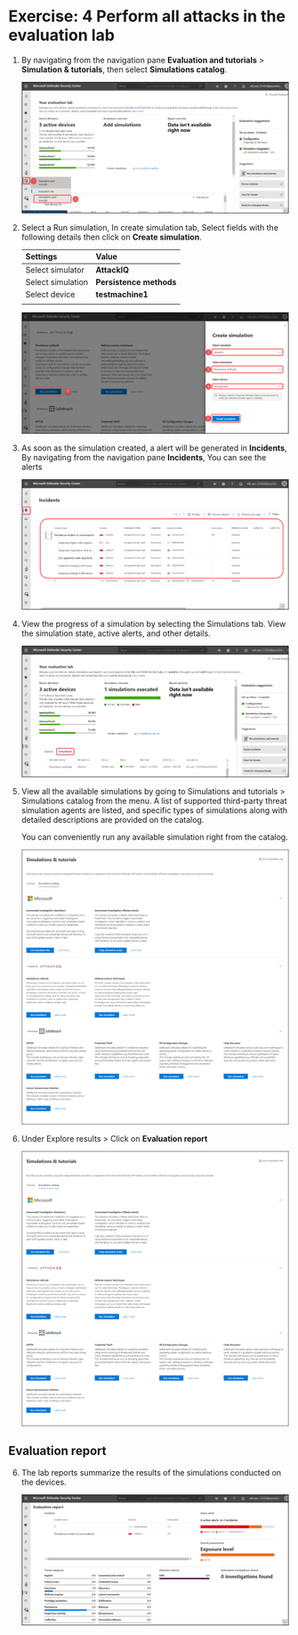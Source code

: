 # Exercise: 4 Perform all attacks in the evaluation lab



1. By navigating from the navigation pane **Evaluation and tutorials** > **Simulation & tutorials**, then select **Simulations catalog**.




   ![](images/navigate-similation.png)





2. Select a Run simulation, In create simulation tab, Select fields with the following details then click on **Create simulation**.

    | Settings | Value |
    |--|--|
    | Select simulator | **AttackIQ**  |
    | Select simulation | **Persistence methods**  |
    | Select device | **testmachine1**  |
    | | |




   ![](images/create-simulation.png)





3. As soon as the simulation created, a alert will be generated in **Incidents**,  By navigating from the navigation pane **Incidents**, You can see the alerts





   ![](images/Incidents-alert.png)





3. View the progress of a simulation by selecting the Simulations tab. View the simulation state, active alerts, and other details.




   ![](images/simulations-tab.png)




4. View all the available simulations by going to Simulations and tutorials > Simulations catalog from the menu. A list of supported third-party threat simulation agents are listed, and specific types of simulations along with detailed descriptions are provided on the catalog.

    You can conveniently run any available simulation right from the catalog.




   ![](images/simulations-catalog.png)




5. Under Explore results > Click on **Evaluation report**




   ![](images/simulations-catalog.png)



## Evaluation report



6. The lab reports summarize the results of the simulations conducted on the devices.




   ![](images/eval-report.png)